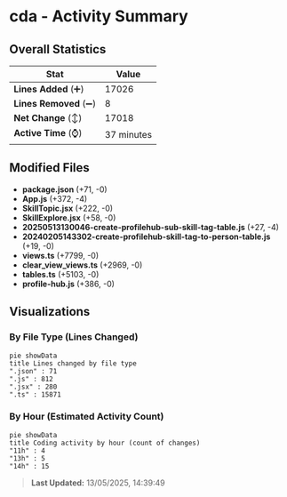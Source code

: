 # cda - Activity Summary 

## Overall Statistics

| Stat                   | Value                                                             |
| ---------------------- | ----------------------------------------------------------------- |
| **Lines Added** (➕)   | 17026                                          |
| **Lines Removed** (➖) | 8                                        |
| **Net Change** (↕)    | 17018                |
| **Active Time** (⌚)   | 37 minutes |


## Modified Files
- **package.json** (+71, -0)
- **App.js** (+372, -4)
- **SkillTopic.jsx** (+222, -0)
- **SkillExplore.jsx** (+58, -0)
- **20250513130046-create-profilehub-sub-skill-tag-table.js** (+27, -4)
- **20240205143302-create-profilehub-skill-tag-to-person-table.js** (+19, -0)
- **views.ts** (+7799, -0)
- **clear_view_views.ts** (+2969, -0)
- **tables.ts** (+5103, -0)
- **profile-hub.js** (+386, -0)

## Visualizations

### By File Type (Lines Changed)

```mermaid
pie showData
title Lines changed by file type
".json" : 71
".js" : 812
".jsx" : 280
".ts" : 15871
```

### By Hour (Estimated Activity Count)

```mermaid
pie showData
title Coding activity by hour (count of changes)
"11h" : 4
"13h" : 5
"14h" : 15
```


> **Last Updated:** 13/05/2025, 14:39:49